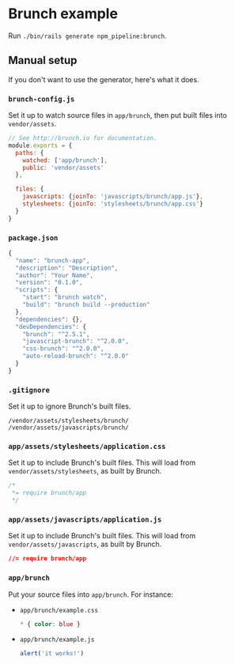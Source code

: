 # Brunch example

Run `./bin/rails generate npm_pipeline:brunch`.

## Manual setup

If you don't want to use the generator, here's what it does.

### `brunch-config.js`

Set it up to watch source files in `app/brunch`, then put built files into `vendor/assets`.

```js
// See http://brunch.io for documentation.
module.exports = {
  paths: {
    watched: ['app/brunch'],
    public: 'vendor/assets'
  },

  files: {
    javascripts: {joinTo: 'javascripts/brunch/app.js'},
    stylesheets: {joinTo: 'stylesheets/brunch/app.css'}
  }
}
```

### `package.json`

```js
{
  "name": "brunch-app",
  "description": "Description",
  "author": "Your Name",
  "version": "0.1.0",
  "scripts": {
    "start": "brunch watch",
    "build": "brunch build --production"
  },
  "dependencies": {},
  "devDependencies": {
    "brunch": "^2.5.1",
    "javascript-brunch": "^2.0.0",
    "css-brunch": "^2.0.0",
    "auto-reload-brunch": "^2.0.0"
  }
}
```

### `.gitignore`

Set it up to ignore Brunch's built files.

```
/vendor/assets/stylesheets/brunch/
/vendor/assets/javascripts/brunch/
```

### `app/assets/stylesheets/application.css`

Set it up to include Brunch's built files. This will load from `vendor/assets/stylesheets`, as built by Brunch.

```css
/*
 *= require brunch/app
 */
```

### `app/assets/javascripts/application.js`

Set it up to include Brunch's built files. This will load from `vendor/assets/javascripts`, as built by Brunch.

```css
//= require brunch/app
```

### `app/brunch`

Put your source files into `app/brunch`. For instance:

* `app/brunch/example.css`

  ```css
  * { color: blue }
  ```

* `app/brunch/example.js`

  ```js
  alert('it works!')
  ```
